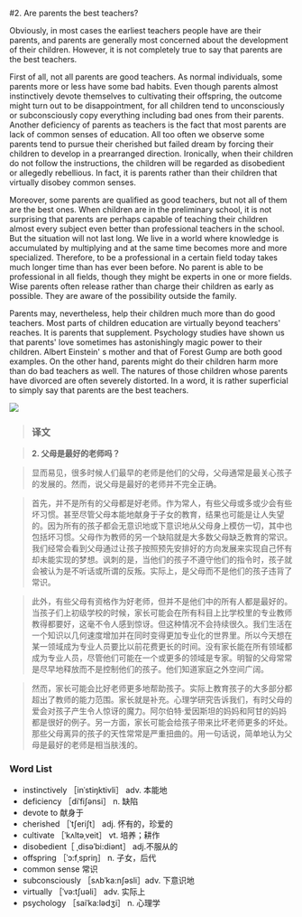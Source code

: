 #2. Are parents the best teachers?

Obviously, in most cases the earliest teachers people have are their parents, and parents are generally most concerned about the development of their children. However, it is not completely true to say that parents are the best teachers.

First of all, not all parents are good teachers. As normal individuals, some parents more or less have some bad habits. Even though parents almost instinctively devote themselves to cultivating their offspring, the outcome might turn out to be disappointment, for all children tend to unconsciously or subconsciously copy everything including bad ones from their parents. Another deficiency of parents as teachers is the fact that most parents are lack of common senses of education. All too often we observe some parents tend to pursue their cherished but failed dream by forcing their children to develop in a prearranged direction. Ironically, when their children do not follow the instructions, the children will be regarded as disobedient or allegedly rebellious. In fact, it is parents rather than their children that virtually disobey common senses.

Moreover, some parents are qualified as good teachers, but not all of them are the best ones. When children are in the preliminary school, it is not surprising that parents are perhaps capable of teaching their children almost every subject even better than professional teachers in the school. But the situation will not last long. We live in a world where knowledge is accumulated by multiplying and at the same time becomes more and more specialized. Therefore, to be a professional in a certain field today takes much longer time than has ever been before. No parent is able to be professional in all fields, though they might be experts in one or more fields. Wise parents often release rather than charge their children as early as possible. They are aware of the possibility outside the family.

Parents may, nevertheless, help their children much more than do good teachers. Most parts of children education are virtually beyond teachers' reaches. It is parents that supplement. Psychology studies have shown us that parents' love sometimes has astonishingly magic power to their children. Albert Einstein' s mother and that of Forest Gump are both good examples. On the other hand, parents might do their children harm more than do bad teachers as well. The natures of those children whose parents have divorced are often severely distorted. In a word, it is rather superficial to simply say that parents are the best teachers.

![](images/TOEFL-iBT-High-Score-Essays-002.jpg)

> ### 译文

> **2. 父母是最好的老师吗？**

> 显而易见，很多时候人们最早的老师是他们的父母，父母通常是最关心孩子的发展的。然而，说父母是最好的老师并不完全正确。

> 首先，并不是所有的父母都是好老师。作为常人，有些父母或多或少会有些坏习惯。甚至尽管父母本能地献身于子女的教育，结果也可能是让人失望的。因为所有的孩子都会无意识地或下意识地从父母身上模仿一切，其中也包括坏习惯。父母作为教师的另一个缺陷就是大多数父母缺乏教育的常识。我们经常会看到父母通过让孩子按照预先安排好的方向发展来实现自己怀有却未能实现的梦想。讽刺的是，当他们的孩子不遵守他们的指令时，孩子就会被认为是不听话或所谓的反叛。实际上，是父母而不是他们的孩子违背了常识。

> 此外，有些父母有资格作为好老师，但并不是他们中的所有人都是最好的。当孩子们上初级学校的时候，家长可能会在所有科目上比学校里的专业教师教得都要好，这毫不令人感到惊讶。但这种情况不会持续很久。我们生活在一个知识以几何速度增加并在同时变得更加专业化的世界里。所以今天想在某一领域成为专业人员要比以前花费更长的时间。没有家长能在所有领域都成为专业人员，尽管他们可能在一个或更多的领域是专家。明智的父母常常是尽早地释放而不是控制他们的孩子。他们知道家庭之外空间广阔。

> 然而，家长可能会比好老师更多地帮助孩子。实际上教育孩子的大多部分都超出了教师的能力范围。家长就是补充。心理学研究告诉我们，有时父母的爱会对孩子产生令人惊讶的魔力。阿尔伯特·爱因斯坦的妈妈和阿甘的妈妈都是很好的例子。另一方面，家长可能会给孩子带来比坏老师更多的坏处。那些父母离异的孩子的天性常常是严重扭曲的。用一句话说，简单地认为父母是最好的老师是相当肤浅的。

### Word List

 * instinctively ［inˈstiŋktivli］ adv. 本能地
 * deficiency ［diˈfiʃənsi］ n. 缺陷
 * devote to 献身于
 * cherished ［ˈtʃeriʃt］ adj. 怀有的，珍爱的
 * cultivate ［ˈkʌltəˌveit］ vt. 培养；耕作
 * disobedient［ ˌdisəˈbi:diənt］ adj.不服从的
 * offspring ［ˈɔ:fˌspriŋ］ n. 子女，后代
 * common sense 常识
 * subconsciously ［sʌbˈka:nʃəsli］adv. 下意识地
 * virtually ［ˈvə:tʃuəli］ adv. 实际上
 * psychology ［saiˈka:lədʒi］ n. 心理学

